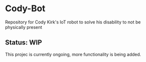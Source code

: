 # Cody-Bot
Repository for Cody Kirk's IoT robot to solve his disability to not be physically present

## Status: WIP
This projec is currently ongoing, more functionality is being added.
